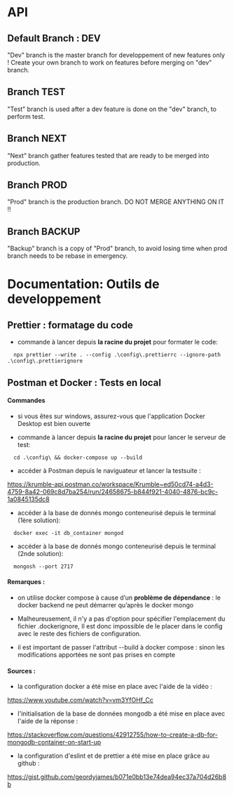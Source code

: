 # API

## Default Branch : DEV

"Dev" branch is the master branch for developpement of new features only ! Create your own branch to work on features
before merging on "dev" branch.

## Branch TEST

"Test" branch is used after a dev feature is done on the "dev" branch, to perform test.

## Branch NEXT

"Next" branch gather features tested that are ready to be merged into production.

## Branch PROD

"Prod" branch is the production branch. DO NOT MERGE ANYTHING ON IT !!

## Branch BACKUP

"Backup" branch is a copy of "Prod" branch, to avoid losing time when prod branch needs to be rebase in emergency.

# Documentation: Outils de developpement

## Prettier : formatage du code

- commande à lancer depuis **la racine du projet** pour formater le code:

```
  npx prettier --write . --config .\config\.prettierrc --ignore-path .\config\.prettierignore
```

## Postman et Docker : Tests en local

#### Commandes

- si vous êtes sur windows, assurez-vous que l'application Docker Desktop est bien ouverte

- commande à lancer depuis **la racine du projet** pour lancer le serveur de test:

```
  cd .\config\ && docker-compose up --build
```

- accéder à Postman depuis le naviguateur et lancer la testsuite :

https://krumble-api.postman.co/workspace/Krumble~ed50cd74-a4d3-4759-8a42-069c8d7ba254/run/24658675-b844f921-4040-4876-bc9c-1a0845135dc8

- accéder à la base de donnés mongo conteneurisé depuis le terminal (1ère solution):

```
  docker exec -it db_container mongod
 ```

- accéder à la base de donnés mongo conteneurisé depuis le terminal (2nde solution):

```
  mongosh --port 2717
```

#### Remarques :

- on utilise docker compose à cause d’un **problème de dépendance** : le docker backend ne peut démarrer qu’après le
  docker mongo

- Malheureusement, il n'y a pas d'option pour spécifier l'emplacement du fichier .dockerignore,
  Il est donc impossible de le placer dans le config avec le reste des fichiers de configuration.

- il est important de passer l'attribut --build à docker compose : sinon les modifications apportées ne sont pas prises
  en compte

#### Sources :

- la configuration docker a été mise en place avec l'aide de la vidéo :

https://www.youtube.com/watch?v=vm3YfOHf_Cc

- l'initialisation de la base de données mongodb a été mise en place avec l'aide de la
  réponse :

https://stackoverflow.com/questions/42912755/how-to-create-a-db-for-mongodb-container-on-start-up

- la configuration d'eslint et de prettier a été mise en place grâce au github :

https://gist.github.com/geordyjames/b071e0bb13e74dea94ec37a704d26b8b